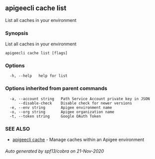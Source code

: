 ## apigeecli cache list

List all caches in your environment

### Synopsis

List all caches in your environment

```
apigeecli cache list [flags]
```

### Options

```
  -h, --help   help for list
```

### Options inherited from parent commands

```
  -a, --account string   Path Service Account private key in JSON
      --disable-check    Disable check for newer versions
  -e, --env string       Apigee environment name
  -o, --org string       Apigee organization name
  -t, --token string     Google OAuth Token
```

### SEE ALSO

* [apigeecli cache](apigeecli_cache.md)	 - Manage caches within an Apigee environment

###### Auto generated by spf13/cobra on 21-Nov-2020
